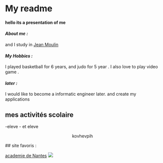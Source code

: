 
# My readme
#### hello its a presentation of me

#### *About me :*
 and I study in [Jean Moulin](https://jean-moulin.paysdelaloire.e-lyco.fr/)

#### *My Hobbies :*
I played basketball for 6 years, and judo for 5 year .
I also love to play video game .

#### *later :*
I would like to become a informatic engineer later. and  create my applications


## mes activités scolaire
   -eleve
    - et eleve
 <p style="text-align: center;"> kovhevpih</p>
## site favoris :

  [academie de Nantes](https://ac-nantes.fr)
   ![](https://pixnio.com/free-images/2017/09/26/2017-09-26-07-22-55.jpg)

